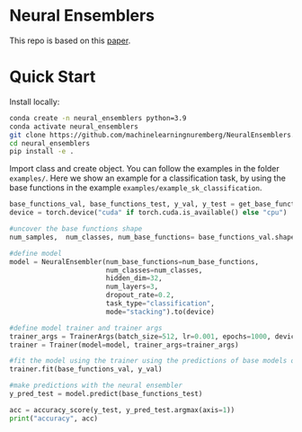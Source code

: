# Neural Ensemblers

This repo is based on this [paper](https://arxiv.org/abs/2410.04520).

# Quick Start

Install locally:


```bash
conda create -n neural_ensemblers python=3.9
conda activate neural_ensemblers
git clone https://github.com/machinelearningnuremberg/NeuralEnsemblers.git
cd neural_ensemblers
pip install -e .
```

Import class and create object. You can follow the examples in the folder `examples/`. Here we show an example for a classification task, by using the base functions in the example `examples/example_sk_classification`. 

```python
base_functions_val, base_functions_test, y_val, y_test = get_base_functions()
device = torch.device("cuda" if torch.cuda.is_available() else "cpu")

#uncover the base functions shape
num_samples,  num_classes, num_base_functions= base_functions_val.shape

#define model
model = NeuralEnsembler(num_base_functions=num_base_functions,
                        num_classes=num_classes,
                        hidden_dim=32,
                        num_layers=3,
                        dropout_rate=0.2,
                        task_type="classification", 
                        mode="stacking").to(device)

#define model trainer and trainer args
trainer_args = TrainerArgs(batch_size=512, lr=0.001, epochs=1000, device=device)
trainer = Trainer(model=model, trainer_args=trainer_args)

#fit the model using the trainer using the predictions of base models on validation set
trainer.fit(base_functions_val, y_val)

#make predictions with the neural ensembler
y_pred_test = model.predict(base_functions_test)

acc = accuracy_score(y_test, y_pred_test.argmax(axis=1))
print("accuracy", acc)
```